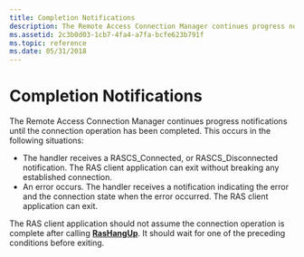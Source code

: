 ```yaml
---
title: Completion Notifications
description: The Remote Access Connection Manager continues progress notifications until the connection operation has been completed.
ms.assetid: 2c3b0d03-1cb7-4fa4-a7fa-bcfe623b791f
ms.topic: reference
ms.date: 05/31/2018
---
```


# Completion Notifications

The Remote Access Connection Manager continues progress notifications until the connection operation has been completed. This occurs in the following situations:

-   The handler receives a RASCS\_Connected, or RASCS\_Disconnected notification. The RAS client application can exit without breaking any established connection.
-   An error occurs. The handler receives a notification indicating the error and the connection state when the error occurred. The RAS client application can exit.

The RAS client application should not assume the connection operation is complete after calling [**RasHangUp**](/windows/desktop/api/Ras/nf-ras-rashangupa). It should wait for one of the preceding conditions before exiting.

 

 





